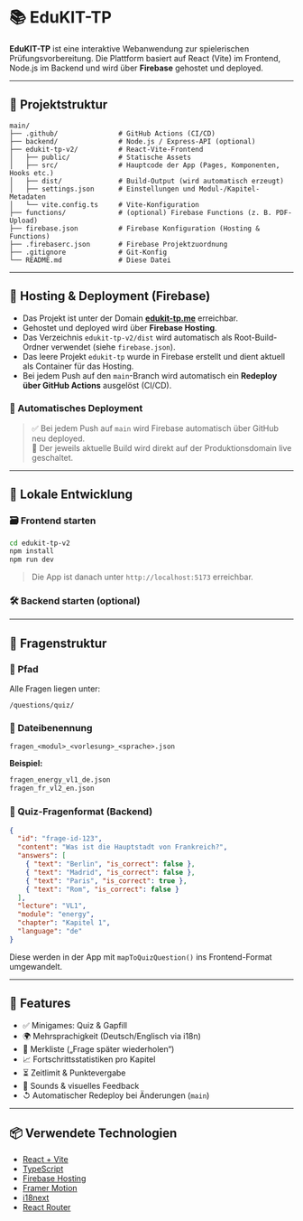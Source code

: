 # 📚 EduKIT-TP

**EduKIT-TP** ist eine interaktive Webanwendung zur spielerischen Prüfungsvorbereitung. Die Plattform basiert auf React (Vite) im Frontend, Node.js im Backend und wird über **Firebase** gehostet und deployed.

---

## 📁 Projektstruktur

```
main/
├── .github/               # GitHub Actions (CI/CD)
├── backend/               # Node.js / Express-API (optional)
├── edukit-tp-v2/          # React-Vite-Frontend
│   ├── public/            # Statische Assets
│   ├── src/               # Hauptcode der App (Pages, Komponenten, Hooks etc.)
│   ├── dist/              # Build-Output (wird automatisch erzeugt)
│   ├── settings.json      # Einstellungen und Modul-/Kapitel-Metadaten
│   └── vite.config.ts     # Vite-Konfiguration
├── functions/             # (optional) Firebase Functions (z. B. PDF-Upload)
├── firebase.json          # Firebase Konfiguration (Hosting & Functions)
├── .firebaserc.json       # Firebase Projektzuordnung
├── .gitignore             # Git-Konfig
└── README.md              # Diese Datei
```

---

## 🚀 Hosting & Deployment (Firebase)

- Das Projekt ist unter der Domain **[edukit-tp.me](https://edukit-tp.me)** erreichbar.
- Gehostet und deployed wird über **Firebase Hosting**.
- Das Verzeichnis `edukit-tp-v2/dist` wird automatisch als Root-Build-Ordner verwendet (siehe `firebase.json`).
- Das leere Projekt `edukit-tp` wurde in Firebase erstellt und dient aktuell als Container für das Hosting.
- Bei jedem Push auf den `main`-Branch wird automatisch ein **Redeploy über GitHub Actions** ausgelöst (CI/CD).

### 🔄 Automatisches Deployment

> ✅ Bei jedem Push auf `main` wird Firebase automatisch über GitHub neu deployed.  
> 🔁 Der jeweils aktuelle Build wird direkt auf der Produktionsdomain live geschaltet.

---

## 🧠 Lokale Entwicklung

### 🗃 Frontend starten

```bash
cd edukit-tp-v2
npm install
npm run dev
```

> Die App ist danach unter `http://localhost:5173` erreichbar.

### 🛠 Backend starten (optional)

---

## 🧠 Fragenstruktur

### 📂 Pfad

Alle Fragen liegen unter:

```
/questions/quiz/
```

### 📌 Dateibenennung

```
fragen_<modul>_<vorlesung>_<sprache>.json
```

**Beispiel:**

```bash
fragen_energy_vl1_de.json
fragen_fr_vl2_en.json
```

### 📀 Quiz-Fragenformat (Backend)

```json
{
  "id": "frage-id-123",
  "content": "Was ist die Hauptstadt von Frankreich?",
  "answers": [
    { "text": "Berlin", "is_correct": false },
    { "text": "Madrid", "is_correct": false },
    { "text": "Paris", "is_correct": true },
    { "text": "Rom", "is_correct": false }
  ],
  "lecture": "VL1",
  "module": "energy",
  "chapter": "Kapitel 1",
  "language": "de"
}
```

Diese werden in der App mit `mapToQuizQuestion()` ins Frontend-Format umgewandelt.

---

## 🧹 Features

- ✅ Minigames: Quiz & Gapfill
- 🌍 Mehrsprachigkeit (Deutsch/Englisch via i18n)
- 🧠 Merkliste („Frage später wiederholen“)
- 📈 Fortschrittsstatistiken pro Kapitel
- ⏳ Zeitlimit & Punktevergabe
- 🎵 Sounds & visuelles Feedback
- ↺ Automatischer Redeploy bei Änderungen (`main`)

---

## 📦 Verwendete Technologien

- [React + Vite](https://vitejs.dev/)
- [TypeScript](https://www.typescriptlang.org/)
- [Firebase Hosting](https://firebase.google.com/)
- [Framer Motion](https://www.framer.com/motion/)
- [i18next](https://www.i18next.com/)
- [React Router](https://reactrouter.com/)

